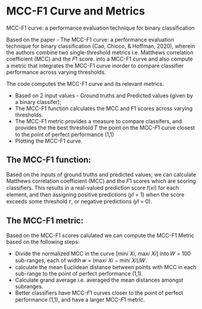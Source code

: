 # MCC-F1 Curve and Metrics
MCC-F1 curve: a performance evaluation technique for binary classification

Based on the paper - The MCC-F1 curve: a performance evaluation technique for binary classification (Cao, Chicco, & Hoffman, 2020), wherein the authors combine two single-threshold metrics i.e. Matthews correlation coefficient (MCC) and the 𝐹1 score.
into a MCC-F1 curve and also compute a metric that integrates the MCC-F1 curve inorder to compare classifier performance across varying thresholds.

The code computes the MCC-F1 curve and its relevant metrics.
* Based on 2 input values - Ground truths and Predicted values (given by a binary classifer);
* The MCC-F1 function calculates the MCC and F1 scores across varying thresholds.
* The MCC-F1 metric provides a measure to compare classifers, and provides the the best threshold 𝑇 the point on the MCC-𝐹1 curve closest to the point of perfect performance (1,1)
* Plotting the MCC-F1 curve.

## The MCC-F1 function:
Based on the inputs of ground truths and predicted values; we can calculate Matthews correlation coefficient (MCC) and the 𝐹1 scores which are scoring classifiers. 
This results in a real-valued prediction score 𝑓(𝑥𝑖) for each element, and then assigning positive predictions (𝑦𝑖̂ = 1) when the score exceeds some threshold 𝜏, or negative predictions (𝑦𝑖̂ = 0).

## The MCC-F1 metric:
Based on the MCC-F1 scores calulated we can compute the MCC-F1 Metric based on the following steps:
* Divide the normalized MCC in the curve [min𝑖 𝑋𝑖, max𝑖 𝑋𝑖] into 𝑊 = 100 sub-ranges, each of width 𝑤 = (max𝑖 𝑋𝑖 − min𝑖 𝑋𝑖)/𝑊.
* calculate the mean Euclidean distance between points with MCC in each sub-range to the point of perfect performance (1,1).
* Calculate grand average i.e. averaged the mean distances amongst subranges.
* Better classifiers have MCC-𝐹1 curves closer to the point of perfect performance (1,1), and have a larger MCC-𝐹1 metric.
